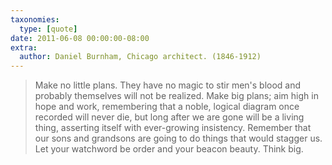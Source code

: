 ```yaml
---
taxonomies:
  type: [quote]
date: 2011-06-08 00:00:00-08:00
extra:
  author: Daniel Burnham, Chicago architect. (1846-1912)
---
```

> Make no little plans. They have no magic to stir men's blood and probably themselves will not be realized. Make big plans; aim high in hope and work, remembering that a noble, logical diagram once recorded will never die, but long after we are gone will be a living thing, asserting itself with ever-growing insistency. Remember that our sons and grandsons are going to do things that would stagger us. Let your watchword be order and your beacon beauty. Think big.
